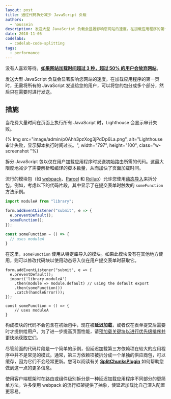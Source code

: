 ```yaml
---
layout: post
title: 通过代码拆分减少 JavaScript 负载
authors:
  - houssein
description: 发送大型 JavaScript 负载会显著影响您网站的速度。在加载应用程序的第一页时，无需将所有的 JavaScript 发送给您的用户，可以将您的包分成多个部分，然后只在需要时进行发送。
date: 2018-11-05
codelabs:
  - codelab-code-splitting
tags:
  - performance
---
```


没有人喜欢等待。**[如果网站加载时间超过 3 秒，超过 50% 的用户会放弃网站](https://www.thinkwithgoogle.com/intl/en-154/insights-inspiration/research-data/need-mobile-speed-how-mobile-latency-impacts-publisher-revenue/)**。

发送大型 JavaScript 负载会显著影响您网站的速度。在加载应用程序的第一页时，无需将所有的 JavaScript 发送给您的用户，可以将您的包分成多个部分，然后只在需要时进行发送。

## 措施

当花费大量时间在页面上执行所有 JavaScript 时，Lighthouse 会显示审计失败。

{% Img src="image/admin/p0Ahh3pzXog3jPdDp6La.png", alt="Lighthouse 审计失败，显示脚本执行时间过长。", width="797", height="100", class="w-screenshot "%}

拆分 JavaScript 包以仅在用户加载应用程序时发送初始路由所需的代码。这最大限度地减少了需要解析和编译的脚本数量，从而加快了页面加载时间。

流行的模块包（如 [webpack](https://webpack.js.org/guides/code-splitting/)、[Parcel](https://parceljs.org/code_splitting.html) 和 [Rollup](https://rollupjs.org/guide/en#dynamic-import)）允许您使用[动态导入](https://developers.google.com/web/updates/2017/11/dynamic-import)来拆分包。例如，考虑以下的代码片段，其中显示了在提交表单时触发的 `someFunction` 方法示例。

```js
import moduleA from "library";

form.addEventListener("submit", e => {
  e.preventDefault();
  someFunction();
});

const someFunction = () => {
  // uses moduleA
}
```

在这里，`someFunction` 使用从特定库导入的模块。如果此模块没有在其他地方使用，则可以修改代码块以使用动态导入仅在用户提交表单时获取它。

```js/2-5
form.addEventListener("submit", e => {
  e.preventDefault();
  import('library.moduleA')
    .then(module => module.default) // using the default export
    .then(someFunction())
    .catch(handleError());
});

const someFunction = () => {
    // uses moduleA
}
```

构成模块的代码不会包含在初始包中，现在被**延迟加载**，或者仅在表单提交后需要时才提供给用户。为了进一步提高页面性能，请[预加载关键块以进行优先级排序并更快地获取它们](/preload-critical-assets)。

尽管前面的代码片段是一个简单的示例，但延迟加载第三方依赖项在较大的应用程序中并不是常见的模式。通常，第三方依赖项被拆分成一个单独的供应商包，可以缓存，因为它们不会经常更新。您可以阅读有关 [**SplitChunksPlugin**](https://webpack.js.org/plugins/split-chunks-plugin/) 如何帮助您做到这一点的更多信息。

使用客户端框架时在路由或组件级别拆分是一种延迟加载应用程序不同部分的更简单方法。许多使用 webpack 的流行框架提供了抽象，使延迟加载比自己深入配置更容易。
